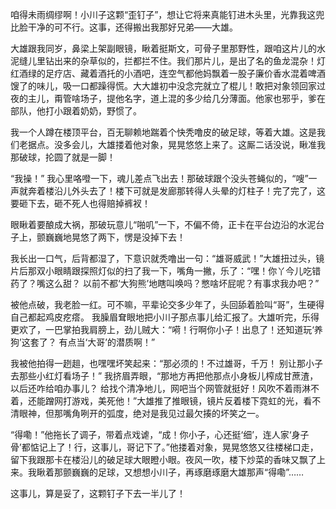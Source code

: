 咱得未雨绸缪啊！小川子这颗“歪钉子”，想让它将来真能钉进木头里，光靠我这兜比脸干净的可不行。这事，还得搬出我那好兄弟——大雄。

大雄跟我同岁，鼻梁上架副眼镜，瞅着挺斯文，可骨子里那野性，跟咱这片儿的水泥缝儿里钻出来的杂草似的，拦都拦不住。我们那片儿，是出了名的鱼龙混杂！灯红酒绿的足疗店、藏着酒托的小酒吧，连空气都他妈飘着一股子廉价香水混着啤酒馊了的味儿，吸一口都躁得慌。大大雄初中没念完就立了棍儿！敢把对象领回家过夜的主儿，甭管啥场子，提他名字，道上混的多少给几分薄面。他家也邪乎，爹在部队，他打小跟着奶奶，野惯了。

我一个人蹲在楼顶平台，百无聊赖地踹着个快秃噜皮的破足球，等着大雄。这是我们老据点。没多会儿，大雄搂着他对象，晃晃悠悠上来了。这厮二话没说，瞅准我那破球，抡圆了就是一脚！

“我操！” 我心里咯噔一下，魂儿差点飞出去！那破球跟个没头苍蝇似的，“嗖”一声就奔着楼沿儿外头去了！楼下可就是发廊那转得人头晕的灯柱子！完了完了，这要砸下去，砸不死人也得赔掉裤衩！  

眼瞅着要酿成大祸，那破玩意儿“啪叽”一下，不偏不倚，正卡在平台边沿的水泥台子上，颤巍巍地晃悠了两下，愣是没掉下去！ 

我长出一口气，后背都湿了，下意识就秃噜出一句：“雄哥威武！”大雄扭过头，镜片后那双小眼睛跟探照灯似的扫了我一下，嘴角一撇，乐了：“嘿！你丫今儿吃错药了？嘴这么甜？ 以前不都‘大狗熊’地瞎叫唤吗？憋啥坏屁呢？有事求我办吧？” 

被他点破，我老脸一红。可不嘛，平辈论交多少年了，头回舔着脸叫“哥”，生硬得自己都起鸡皮疙瘩。 我臊眉耷眼地把小川子那点事儿给汇报了。大雄听完，乐得更欢了，一巴掌拍我肩膀上，劲儿贼大：“嗬！行啊你小子！出息了！还知道玩‘养狗’这套了？ 有点当‘大哥’的潜质啊！”

我被他拍得一趔趄，也嘿嘿坏笑起来：“那必须的！不过雄哥，千万！ 别让那小子去那些小红灯看场子！” 我挤眉弄眼，“那地方再把他那点小身板儿榨成甘蔗渣，以后还咋给咱办事儿？ 给找个清净地儿，网吧当个网管就挺好！风吹不着雨淋不着，还能蹭网打游戏，美死他！”大雄推了推眼镜，镜片反着楼下霓虹的光，看不清眼神，但那嘴角咧开的弧度，绝对是我见过最欠揍的坏笑之一。

“得嘞！”他拖长了调子，带着点戏谑，“成！你小子，心还挺‘细’，连人家‘身子骨’都惦记上了！行，这事儿，哥记下了。”他搂着对象，晃晃悠悠又往楼梯口走，留下我跟那卡在楼沿儿的破足球大眼瞪小眼。夜风一吹，楼下炒菜的香味又飘了上来。我瞅着那颤巍巍的足球，又想想小川子，再琢磨琢磨大雄那声“得嘞”……

这事儿，算是妥了，这颗钉子下去一半儿了！